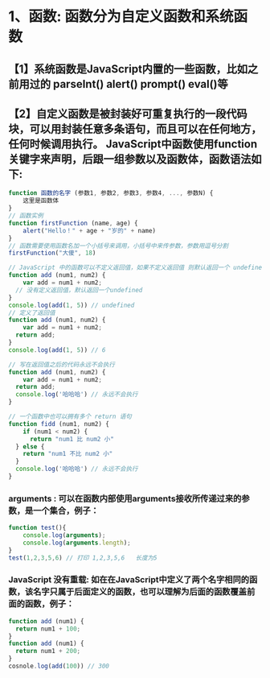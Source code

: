 # 1、函数: 函数分为自定义函数和系统函数

## 	【1】系统函数是JavaScript内置的一些函数，比如之前用过的 parseInt()   alert()  prompt()  eval()等

## 	【2】自定义函数是被封装好可重复执行的一段代码块，可以用封装任意多条语句，而且可以在任何地方，任何时候调用执行。 JavaScript中函数使用function 关键字来声明，后跟一组参数以及函数体，函数语法如下:

```javascript
function 函数的名字 (参数1, 参数2, 参数3, 参数4, ..., 参数N) {
	这里是函数体
}
// 函数实例
function firstFunction (name, age) {
	alert("Hello！" + age + "岁的" + name)
}
// 函数需要使用函数名加一个小括号来调用，小括号中来传参数，参数用逗号分割
firstFunction("大傻", 18)
```

```javascript
// JavaScript 中的函数可以不定义返回值，如果不定义返回值 则默认返回一个 undefined
function add (num1, num2) {
	var add = num1 + num2; 
  // 没有定义返回值，默认返回一个undefined
}
console.log(add(1, 5)) // undefined
// 定义了返回值
function add (num1, num2) {
	var add = num1 + num2;
  return add;
}
console.log(add(1, 5)) // 6
```

```javascript
// 写在返回值之后的代码永远不会执行
function add (num1, num2) {
	var add = num1 + num2;
  return add;
  console.log('哈哈哈') // 永远不会执行
}
```

```javascript
// 一个函数中也可以拥有多个 return 语句
function fidd (num1, num2) {
	if (num1 < num2) {
      return "num1 比 num2 小"
  } else {
    return "num1 不比 num2 小"
  }
  console.log('哈哈哈') // 永远不会执行
}
```

### arguments : 可以在函数内部使用arguments接收所传递过来的参数，是一个集合，例子：

```javascript
function test(){
    console.log(arguments);
    console.log(arguments.length);
}        
test(1,2,3,5,6) // 打印 1,2,3,5,6   长度为5

```

### JavaScript 没有重载: 如在在JavaScript中定义了两个名字相同的函数，该名字只属于后面定义的函数，也可以理解为后面的函数覆盖前面的函数，例子：

```javascript
function add (num1) {
  return num1 + 100;
}
function add (num1) {
  return num1 + 200;
}
cosnole.log(add(100)) // 300
```



